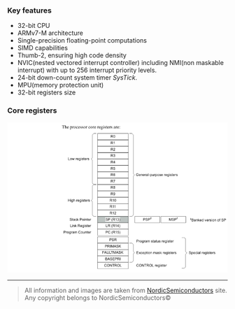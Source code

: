 ### Key features
* 32-bit CPU
* ARMv7-M architecture
* Single-precision floating-point computations
* SIMD capabilities
* Thumb-2, ensuring high code density
* NVIC(nested vectored interrupt controller) including NMI(non maskable interrupt)
with up to 256 interrupt priority levels.
* 24-bit down-count system timer *SysTick*.
* MPU(memory protection unit)
* 32-bit registers size

### Core registers
![core registers](images/cortexM4_core_registers.png)

---

> All information and images are taken from [NordicSemiconductors](https://infocenter.nordicsemi.com) site.
> Any copyright belongs to NordicSemiconductors©
